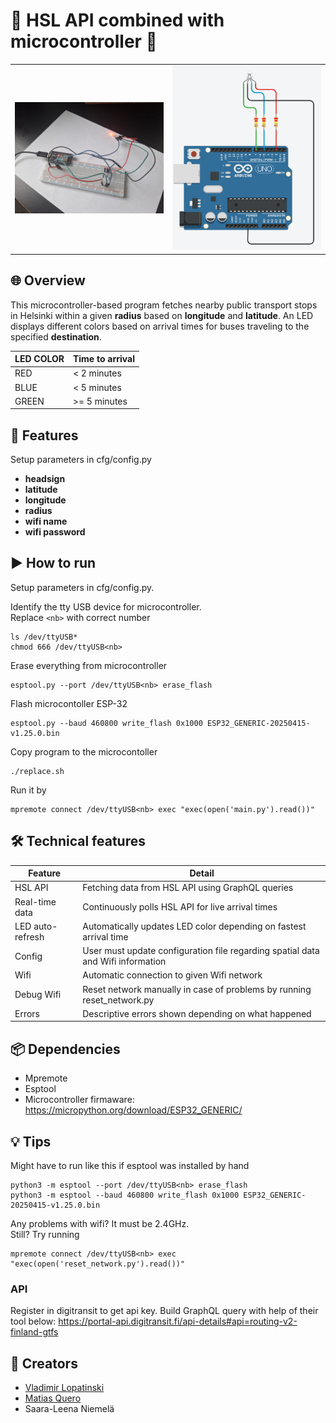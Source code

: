 # 📡 HSL API combined with microcontroller 🚌

<table>
<tr>
<td><img src="imgs/image.jpeg" width="400" alt="Image 1"></td>
<td><img src="imgs/img2.png" width="400" alt="Image 2"></td>
</tr>
</table>


## 🌐 Overview

This microcontroller-based program fetches nearby public transport stops in Helsinki within a given **radius** based on **longitude** and **latitude**. An LED displays different colors based on arrival times for buses traveling to the specified **destination**.


| LED COLOR | Time to arrival |
|---|---|
| RED | < 2 minutes |
| BLUE | < 5 minutes |
| GREEN | >= 5 minutes |

## 🌟 Features

Setup parameters in cfg/config.py

 - **headsign**
 - **latitude**
 - **longitude**
 - **radius**
 - **wifi name**
 - **wifi password**

## ▶️ How to run

Setup parameters in cfg/config.py.

Identify the tty USB device for microcontroller. \
Replace `<nb>` with correct number
``` shell
ls /dev/ttyUSB*
chmod 666 /dev/ttyUSB<nb>
```

Erase everything from microcontroller
``` shell
esptool.py --port /dev/ttyUSB<nb> erase_flash
```

Flash microcontoller ESP-32
``` shell
esptool.py --baud 460800 write_flash 0x1000 ESP32_GENERIC-20250415-v1.25.0.bin
```

Copy program to the microcontoller
``` shell
./replace.sh
```

Run it by
``` shell
mpremote connect /dev/ttyUSB<nb> exec "exec(open('main.py').read())"
```

## 🛠️ Technical features

| Feature           | Detail                                                                                      |
|---------------------|--------------------------------------------------------------------------------------------------|
| HSL API          | Fetching data from HSL API using GraphQL queries  |
| Real-time data | Continuously polls HSL API for live arrival times  |
| LED auto-refresh  | Automatically updates LED color depending on fastest arrival time   |
| Config           | User must update configuration file regarding spatial data and Wifi information |
| Wifi   | Automatic connection to given Wifi network   |
| Debug Wifi | Reset network manually in case of problems by running reset_network.py|
| Errors      |   Descriptive errors shown depending on what happened  |

## 📦 Dependencies

- Mpremote
- Esptool
- Microcontroller firmaware: https://micropython.org/download/ESP32_GENERIC/

## 💡 Tips

Might have to run like this if esptool was installed by hand
``` shell
python3 -m esptool --port /dev/ttyUSB<nb> erase_flash
python3 -m esptool --baud 460800 write_flash 0x1000 ESP32_GENERIC-20250415-v1.25.0.bin
```

Any problems with wifi? It must be 2.4GHz. \
Still? Try running
``` shell
mpremote connect /dev/ttyUSB<nb> exec "exec(open('reset_network.py').read())"
```

### API
Register in digitransit to get api key. Build GraphQL query with help of their tool below:
https://portal-api.digitransit.fi/api-details#api=routing-v2-finland-gtfs

## 👥 Creators

- [Vladimir Lopatinski](https://github.com/vallucodes)
- [Matias Quero](https://github.com/kerito-cl)
- Saara-Leena Niemelä

